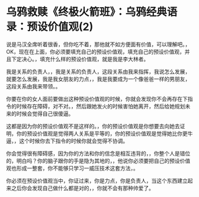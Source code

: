 # 乌鸦救赎《终极火箭班》：乌鸦经典语录：预设价值观(2)

说是马汉全席听着很香，但你吃不着，那他就不如方便面有价值，可以理解吧。，OK，现在在上面，你必须要填充自己的预设价值观，填充自己的预设价值观，并且下定决心。，填充什么样的预设价值观，就是我是李大林者。

我是关系的负责人，，我是关系的负责人，这段关系由我来指挥，我说怎么发展，就要怎么发展，我是我女朋友的力点，，我是我要成为一个像爸爸一样的男朋友，这段关系由我来带领。。

你要在你的女人面前要做出这种预设价值观的时候，你就会发现你不会再存在下指令的时候存在障碍，对不对。，然后跟她发火的时候害怕她离开，然后给她规划未来的时候会觉得自己很傻逼。

这都是因为你的预设价值观不是这样的。，你的预设价值观是你想要去向她去证明，你的预设价值观是觉得两人关系是平等的，你的预设价值观是觉得她比你更牛逼，，这个时候你去下指令的时候你就会觉得不协调。

你会觉得很有障碍感，因为你的方法和你的信念是相互违背的，，你整个人是错位的，明白吗？你的脑子跟你的手是隐为其地的，，他说你必须要把自己的预设价值观也形成一整套，你不能够只学习一威压技术这套方法，。

你必须在预设价值观当中，你证过来，你是力点，你是负责人，当这个东西建立起来之后你会发现自己做什么都是对的，，你就不会有那种帅爱了。

